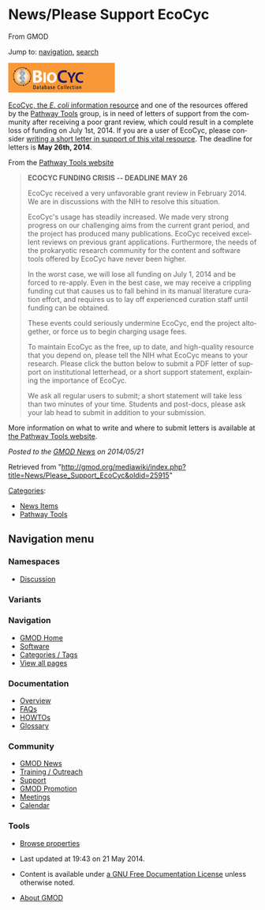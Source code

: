 <div id="mw-page-base" class="noprint">

</div>

<div id="mw-head-base" class="noprint">

</div>

<div id="content" class="mw-body" role="main">

<span id="top"></span>

<div id="mw-js-message" style="display:none;">

</div>



# <span dir="auto">News/Please Support EcoCyc</span>

<div id="bodyContent">

<div id="siteSub">

From GMOD

</div>

<div id="contentSub">

</div>

<div id="jump-to-nav" class="mw-jump">

Jump to: [navigation](#mw-navigation), [search](#p-search)

</div>

<div id="mw-content-text" class="mw-content-ltr" lang="en" dir="ltr">

<div class="floatright">

<a href="http://ecocyc.org" rel="nofollow"><img
src="../../mediawiki/images/4/44/BioCyc.gif" width="216" height="60"
alt="EcoCyc website" /></a>

</div>

<a href="http://ecocyc.org" class="external text" rel="nofollow">EcoCyc,
the <em>E. coli</em> information resource</a> and one of the resources
offered by the [Pathway Tools](../Pathway_Tools.1 "Pathway Tools")
group, is in need of letters of support from the community after
receiving a poor grant review, which could result in a complete loss of
funding on July 1st, 2014. If you are a user of EcoCyc, please consider
<a href="http://brg.ai.sri.com/ptools/ecocyc-letters-of-support.shtml"
class="external text" rel="nofollow">writing a short letter in support
of this vital resource</a>. The deadline for letters is **May 26th,
2014**.

From the
<a href="http://brg.ai.sri.com/ptools/ecocyc-letters-of-support.shtml"
class="external text" rel="nofollow">Pathway Tools website</a>

> **ECOCYC FUNDING CRISIS -- DEADLINE MAY 26**
>
> EcoCyc received a very unfavorable grant review in February 2014. We
> are in discussions with the NIH to resolve this situation.
>
> EcoCyc's usage has steadily increased. We made very strong progress on
> our challenging aims from the current grant period, and the project
> has produced many publications. EcoCyc received excellent reviews on
> previous grant applications. Furthermore, the needs of the prokaryotic
> research community for the content and software tools offered by
> EcoCyc have never been higher.
>
> In the worst case, we will lose all funding on July 1, 2014 and be
> forced to re-apply. Even in the best case, we may receive a crippling
> funding cut that causes us to fall behind in its manual literature
> curation effort, and requires us to lay off experienced curation staff
> until funding can be obtained.
>
> These events could seriously undermine EcoCyc, end the project
> altogether, or force us to begin charging usage fees.
>
> To maintain EcoCyc as the free, up to date, and high-quality resource
> that you depend on, please tell the NIH what EcoCyc means to your
> research. Please click the button below to submit a PDF letter of
> support on institutional letterhead, or a short support statement,
> explaining the importance of EcoCyc.
>
> We ask all regular users to submit; a short statement will take less
> than two minutes of your time. Students and post-docs, please ask your
> lab head to submit in addition to your submission.

More information on what to write and where to submit letters is
available at
<a href="http://brg.ai.sri.com/ptools/ecocyc-letters-of-support.shtml"
class="external text" rel="nofollow">the Pathway Tools website</a>.

  

<div class="newsfooter">

*Posted to the [GMOD News](../GMOD_News "GMOD News") on 2014/05/21*

</div>

</div>

<div class="printfooter">

Retrieved from
"<http://gmod.org/mediawiki/index.php?title=News/Please_Support_EcoCyc&oldid=25915>"

</div>

<div id="catlinks" class="catlinks">

<div id="mw-normal-catlinks" class="mw-normal-catlinks">

[Categories](../Special%3ACategories "Special%3ACategories"):

- [News Items](../Category%3ANews_Items "Category%3ANews Items")
- [Pathway Tools](../Category%3APathway_Tools "Category%3APathway Tools")

</div>

</div>

<div class="visualClear">

</div>

</div>

</div>

<div id="mw-navigation">

## Navigation menu

<div id="mw-head">



<div id="left-navigation">

<div id="p-namespaces" class="vectorTabs" role="navigation"
aria-labelledby="p-namespaces-label">

### Namespaces


- <span id="ca-talk"><a
  href="http://gmod.org/mediawiki/index.php?title=Talk:News/Please_Support_EcoCyc&amp;action=edit&amp;redlink=1"
  accesskey="t"
  title="Discussion about the content page [t]">Discussion</a></span>

</div>

<div id="p-variants" class="vectorMenu emptyPortlet" role="navigation"
aria-labelledby="p-variants-label">

### 

### Variants[](#)

<div class="menu">

</div>

</div>

</div>





</div>

</div>

</div>

<div id="mw-panel">

<div id="p-logo" role="banner">

<a href="../Main_Page"
style="background-image: url(../../images/GMOD-cogs.png);"
title="Visit the main page"></a>

</div>

<div id="p-Navigation" class="portal" role="navigation"
aria-labelledby="p-Navigation-label">

### Navigation

<div class="body">

- <span id="n-GMOD-Home">[GMOD Home](../Main_Page)</span>
- <span id="n-Software">[Software](../GMOD_Components)</span>
- <span id="n-Categories-.2F-Tags">[Categories /
  Tags](../Categories)</span>
- <span id="n-View-all-pages">[View all
  pages](../Special:AllPages)</span>

</div>

</div>

<div id="p-Documentation" class="portal" role="navigation"
aria-labelledby="p-Documentation-label">

### Documentation

<div class="body">

- <span id="n-Overview">[Overview](../Overview)</span>
- <span id="n-FAQs">[FAQs](../Category%3AFAQ)</span>
- <span id="n-HOWTOs">[HOWTOs](../Category%3AHOWTO)</span>
- <span id="n-Glossary">[Glossary](../Glossary)</span>

</div>

</div>

<div id="p-Community" class="portal" role="navigation"
aria-labelledby="p-Community-label">

### Community

<div class="body">

- <span id="n-GMOD-News">[GMOD News](../GMOD_News)</span>
- <span id="n-Training-.2F-Outreach">[Training /
  Outreach](../Training_and_Outreach)</span>
- <span id="n-Support">[Support](../Support)</span>
- <span id="n-GMOD-Promotion">[GMOD Promotion](../GMOD_Promotion)</span>
- <span id="n-Meetings">[Meetings](../Meetings)</span>
- <span id="n-Calendar">[Calendar](../Calendar)</span>

</div>

</div>

<div id="p-tb" class="portal" role="navigation"
aria-labelledby="p-tb-label">

### Tools

<div class="body">


- <span id="t-smwbrowselink"><a href="../Special%3ABrowse/News-2FPlease_Support_EcoCyc"
  rel="smw-browse">Browse properties</a></span>


</div>

</div>

</div>

</div>

<div id="footer" role="contentinfo">

- <span id="footer-info-lastmod">Last updated at 19:43 on 21 May
  2014.</span>
<!-- - <span id="footer-info-viewcount">19,068 page views.</span> -->
- <span id="footer-info-copyright">Content is available under
  <a href="http://www.gnu.org/licenses/fdl-1.3.html" class="external"
  rel="nofollow">a GNU Free Documentation License</a> unless otherwise
  noted.</span>

<!-- -->

- <span id="footer-places-about">[About
  GMOD](../GMOD%3AAbout "GMOD%3AAbout")</span>

<!-- -->






</div>
